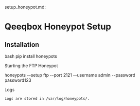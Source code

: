 setup_honeypot.md:

# Qeeqbox Honeypot Setup

## Installation
bash
pip install honeypots

Starting the FTP Honeypot

honeypots --setup ftp --port 2121 --username admin --password password123

Logs

    Logs are stored in /var/log/honeypots/.

